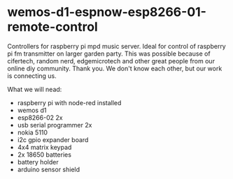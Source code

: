 # wemos-d1-espnow-esp8266-01-remote-control
Controllers for raspberry pi mpd music server. Ideal for control of raspberry pi fm transmitter on larger garden party. This was possible because of cifertech, random nerd, edgemicrotech 
and other great people from our online diy community. Thank you. We don't know each other, but our work is connecting us. 

What we will nead:
- raspberry pi with node-red installed
- wemos d1
- esp8266-02 2x
- usb serial programmer 2x
- nokia 5110
- i2c gpio expander board
- 4x4 matrix keypad
- 2x 18650 batteries
- battery holder
- arduino sensor shield
